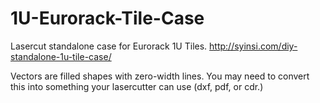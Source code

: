 # 1U-Eurorack-Tile-Case
Lasercut standalone case for Eurorack 1U Tiles.
http://syinsi.com/diy-standalone-1u-tile-case/

Vectors are filled shapes with zero-width lines. You may need to convert this into something your lasercutter can use (dxf, pdf, or cdr.)
